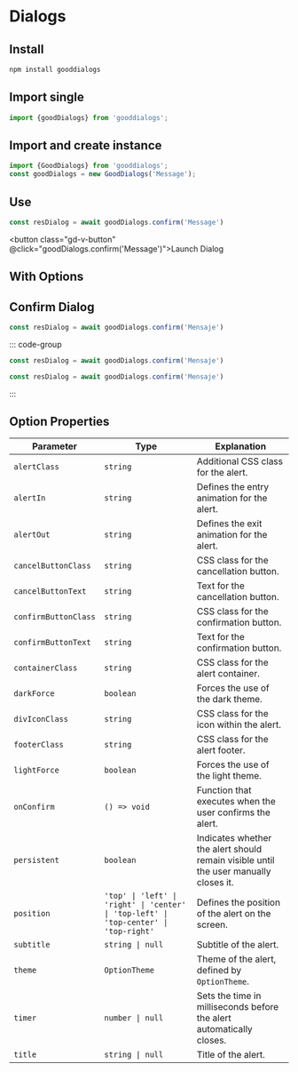 <script setup lang="ts">
import {ref} from 'vue'
import GoodDialog from './GoodDialog.vue'
import {goodDialogs} from '../src/gooddialogs.service'
import GToggleDarkMode from "../components/GToggleDarkMode.vue";
const pruebaBool = ref(false)
</script>

# Dialogs



## Install

``` bash
npm install gooddialogs
```
## Import single
``` ts
import {goodDialogs} from 'gooddialogs';
```
## Import and create instance

``` ts
import {GoodDialogs} from 'gooddialogs';
const goodDialogs = new GoodDialogs('Message');
```

## Use

``` ts
const resDialog = await goodDialogs.confirm('Message')
```
<button class="gd-v-button" @click="goodDialogs.confirm('Message')">Launch Dialog</button>


## With Options
<GoodDialog></GoodDialog>

## Confirm Dialog



``` ts
const resDialog = await goodDialogs.confirm('Mensaje')
```

::: code-group

``` ts [config.js]
const resDialog = await goodDialogs.confirm('Mensaje')
```

``` ts
const resDialog = await goodDialogs.confirm('Mensaje')
```

:::

## Option Properties


| Parameter             | Type                                                                 | Explanation                                                                                   |
|-----------------------|----------------------------------------------------------------------|-----------------------------------------------------------------------------------------------|
| `alertClass`          | `string`                                                            | Additional CSS class for the alert.                                                           |
| `alertIn`             | `string`                                                            | Defines the entry animation for the alert.                                                    |
| `alertOut`            | `string`                                                            | Defines the exit animation for the alert.                                                     |
| `cancelButtonClass`   | `string`                                                            | CSS class for the cancellation button.                                                        |
| `cancelButtonText`    | `string`                                                            | Text for the cancellation button.                                                             |
| `confirmButtonClass`  | `string`                                                            | CSS class for the confirmation button.                                                        |
| `confirmButtonText`   | `string`                                                            | Text for the confirmation button.                                                             |
| `containerClass`      | `string`                                                            | CSS class for the alert container.                                                            |
| `darkForce`           | `boolean`                                                           | Forces the use of the dark theme.                                                             |
| `divIconClass`        | `string`                                                            | CSS class for the icon within the alert.                                                      |
| `footerClass`         | `string`                                                            | CSS class for the alert footer.                                                               |
| `lightForce`          | `boolean`                                                           | Forces the use of the light theme.                                                            |
| `onConfirm`           | `() => void`                                                        | Function that executes when the user confirms the alert.                                      |
| `persistent`          | `boolean`                                                           | Indicates whether the alert should remain visible until the user manually closes it.           |
| `position`            | `'top' \| 'left' \| 'right' \| 'center' \| 'top-left' \| 'top-center' \| 'top-right'` | Defines the position of the alert on the screen.                                              |
| `subtitle`            | `string \| null`                                                    | Subtitle of the alert.                                                                        |
| `theme`               | `OptionTheme`                                                       | Theme of the alert, defined by `OptionTheme`.                                                 |
| `timer`               | `number \| null`                                                    | Sets the time in milliseconds before the alert automatically closes.                          |
| `title`               | `string \| null`                                                    | Title of the alert.                                                                           |
